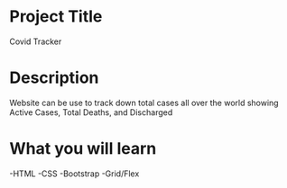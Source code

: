 # Project Title
Covid Tracker
# Description
Website can be use to track down total cases all over the world showing Active Cases, Total Deaths, and Discharged
# What you will learn
-HTML
-CSS
-Bootstrap
-Grid/Flex
